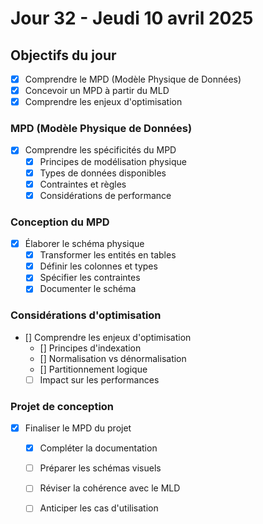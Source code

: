# Jour 32 - Jeudi 10 avril 2025

## Objectifs du jour
- [x] Comprendre le MPD (Modèle Physique de Données)
- [x] Concevoir un MPD à partir du MLD
- [x] Comprendre les enjeux d'optimisation

### MPD (Modèle Physique de Données)
- [x] Comprendre les spécificités du MPD
  - [x] Principes de modélisation physique
  - [x] Types de données disponibles
  - [x] Contraintes et règles
  - [x] Considérations de performance

### Conception du MPD
- [x] Élaborer le schéma physique
  - [x] Transformer les entités en tables
  - [x] Définir les colonnes et types
  - [x] Spécifier les contraintes
  - [x] Documenter le schéma

### Considérations d'optimisation
- [] Comprendre les enjeux d'optimisation
  - [] Principes d'indexation
  - [] Normalisation vs dénormalisation
  - [] Partitionnement logique
  - [ ] Impact sur les performances

### Projet de conception
- [x] Finaliser le MPD du projet
  - [x] Compléter la documentation
  - [ ] Préparer les schémas visuels
  - [ ] Réviser la cohérence avec le MLD
  - [ ] Anticiper les cas d'utilisation

